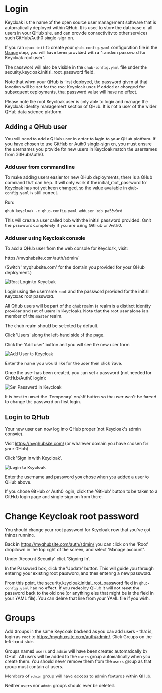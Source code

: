 # Login

Keycloak is the name of the open source user management software that is automatically deployed within QHub. It is used to store the database of all users in your QHub site, and can provide connectivity to other services such GitHub/Auth0 single-sign on.

If you ran `qhub init` to create your `qhub-config.yaml` configuration file in the [Usage](usage.md) step, you will have been provided with a
"random password for Keycloak root user".

The password will also be visible in the `qhub-config.yaml` file under the security.keycloak.initial_root_password field.

Note that when your QHub is first deployed, the password given at that location will be set for the root Keycloak user. If added or changed for subsequent deployments, that password value will have no effect.

Please note the root Keycloak user is only able to login and manage the Keycloak identity management section of QHub. It is not a user of the wider QHub data science platform.

## Adding a QHub user

You will need to add a QHub user in order to login to your QHub platform. If you have chosen to use GitHub or Auth0 single-sign on, you must ensure the usernames you provide for new users in Keycloak match the usernames from GitHub/Auth0.

### Add user from command line

To make adding users easier for new QHub deployments, there is a QHub command that can help. It will only work if the initial_root_password for Keycloak has not yet been changed, so the value available in `qhub-config.yaml` is still correct.

Run:
```
qhub keycloak -c qhub-config.yaml adduser bob pa55w0rd
```

This will create a user called bob with the initial password provided. Omit the password completely if you are using GitHub or Auth0.

### Add user using Keycloak console

To add a QHub user from the web console for Keycloak, visit:

https://myqhubsite.com/auth/admin/

(Switch 'myqhubsite.com' for the domain you provided for your QHub deployment.)

![Root Login to Keycloak](/source/images/keycloak_master_login.png)

Login using the username `root` and the password provided for the initial Keycloak root password.

All QHub users will be part of the `qhub` realm (a realm is a distinct identity provider and set of users in Keycloak). Note that the root user alone is a member of the `master` realm.

The qhub realm should be selected by default.

Click 'Users' along the left-hand side of the page.

Click the 'Add user' button and you will see the new user form:

![Add User to Keycloak](/source/images/keycloak_adduser.png)

Enter the name you would like for the user then click Save.

Once the user has been created, you can set a password (not needed for GitHub/Auth0 login):

![Set Password in Keycloak](/source/images/keycloak_user_password.png)

It is best to unset the 'Temporary' on/off button so the user won't be forced to change the password on first login.

## Login to QHub

Your new user can now log into QHub proper (not Keycloak's admin console).

Visit https://myqhubsite.com/ (or whatever domain you have chosen for your QHub).

Click 'Sign in with Keycloak'.

![Login to Keycloak](/source/images/keycloak_qhub_login.png)

Enter the username and password you chose when you added a user to QHub above.

If you chose GitHub or Auth0 login, click the 'GitHub' button to be taken to a GitHub login page and single-sign on from there.

# Change Keycloak root password

You should change your root password for Keycloak now that you've got things running.

Back in https://myqhubsite.com/auth/admin/ you can click on the 'Root' dropdown in the top right of the screen, and select 'Manage account'.

Under 'Account Security' click 'Signing In'.

In the Password box, click the 'Update' button. This will guide you through entering your existing root password, and then entering a new password.

From this point, the security.keycloak.initial_root_password field in `qhub-config.yaml` has no effect. If you redeploy QHub it will not reset the password back to the old one (or anything else that might be in the field in your YAML file). You can delete that line from your YAML file if you wish.

# Groups

Add Groups in the same Keycloak backend as you can add users - that is, login as `root` to https://myqhubsite.com/auth/admin/. Click Groups on the left-hand side.

Groups named `users` and `admin` will have been created automatically by QHub. All users will be added to the `users` group automatically when you create them. You should never remove them from the `users` group as that group must contain all users.

Members of `admin` group will have access to admin features within QHub.

Neither `users` nor `admin` groups should ever be deleted.
